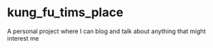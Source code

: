 kung_fu_tims_place
==================

A personal project where I can blog and talk about anything that might interest me